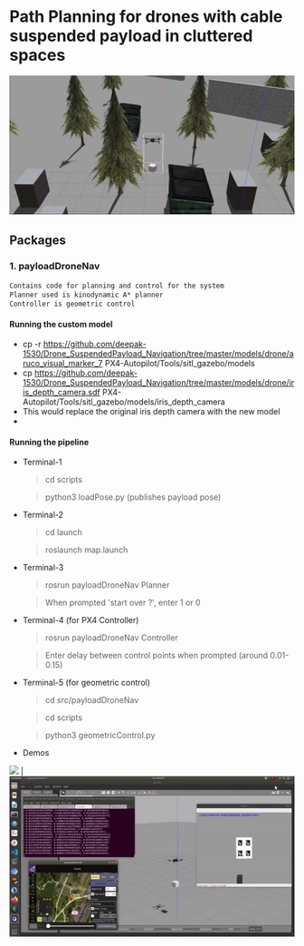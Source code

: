 # Path Planning for drones with cable suspended payload in cluttered spaces

![](displayPicture.png)

## Packages

### 1. payloadDroneNav
    Contains code for planning and control for the system
    Planner used is kinodynamic A* planner 
    Controller is geometric control

#### Running the custom model
* cp -r https://github.com/deepak-1530/Drone_SuspendedPayload_Navigation/tree/master/models/drone/aruco_visual_marker_7 PX4-Autopilot/Tools/sitl_gazebo/models
* cp https://github.com/deepak-1530/Drone_SuspendedPayload_Navigation/tree/master/models/drone/iris_depth_camera.sdf PX4-Autopilot/Tools/sitl_gazebo/models/iris_depth_camera
* This would replace the original iris depth camera with the new model
* 
#### Running the pipeline
* Terminal-1
    > cd scripts

    > python3 loadPose.py (publishes payload pose)

* Terminal-2
    > cd launch
    
    > roslaunch map.launch 
* Terminal-3
    > rosrun payloadDroneNav Planner

    > When prompted 'start over ?', enter 1 or 0

* Terminal-4 (for PX4 Controller)
    > rosrun payloadDroneNav Controller

    > Enter delay between control points when prompted (around 0.01-0.15)


* Terminal-5 (for geometric control)
    > cd src/payloadDroneNav
    
    > cd scripts
    
    > python3 geometricControl.py

* Demos

![](payload_avoidance.gif) | ![](payload_state.gif)
